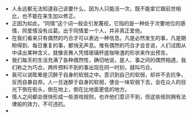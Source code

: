 - 人永远都无法知道自己该要什么，因为人只能活一次，既不能拿它跟前世相比，也不能在来生加以修正。
- 正因为如此，“同情”这个词一般会引发蔑视，它指的是一种处于次要地位的感情，同爱情没有瓜葛。出于同情爱一个人，并非真正爱他。
- 在我们看来只有偶然的巧合才可以表达一种信息。凡是必然发生的事，凡是期盼得到、每日重复的事，都悄无声息。惟有偶然的巧合才会言说，人们试图从中读出某种含义，就像吉赛人凭借玻璃杯底咖啡渣的形状来作出预言。
- 我们每天的生活充满了各种偶然性，确切地说，是人、事之间的偶然相遇，我们称之为巧合。两件预料不到的事出现在同一时刻，就叫巧合。
- 我可以说眩晕是沉醉于自身的软弱之中。意识到自己的软弱，却并不去抗争，反而自暴自弃。人一旦迷醉于自身的软弱，便会一味软弱下去，会在众人的目光下倒在街头，倒在地上，倒在比地面更低的地方。
- 情人之间都会很快形成一些游戏规则，也许他们意识不到，但这些规则拥有法律般的效力，不可违抗。
- 